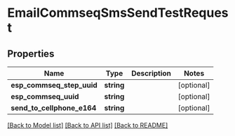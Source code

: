 # EmailCommseqSmsSendTestRequest

## Properties
Name | Type | Description | Notes
------------ | ------------- | ------------- | -------------
**esp_commseq_step_uuid** | **string** |  | [optional] 
**esp_commseq_uuid** | **string** |  | [optional] 
**send_to_cellphone_e164** | **string** |  | [optional] 

[[Back to Model list]](../README.md#documentation-for-models) [[Back to API list]](../README.md#documentation-for-api-endpoints) [[Back to README]](../README.md)


